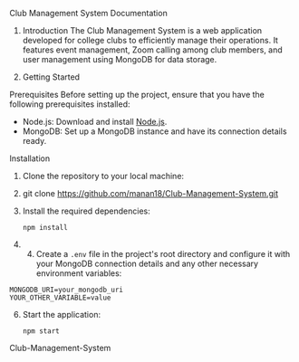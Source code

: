 Club Management System Documentation

1. Introduction
The Club Management System is a web application developed for college clubs to efficiently manage their operations. It features event management, Zoom calling among club members, and user management using MongoDB for data storage.

2. Getting Started

Prerequisites
Before setting up the project, ensure that you have the following prerequisites installed:

- Node.js: Download and install [Node.js](https://nodejs.org/).
- MongoDB: Set up a MongoDB instance and have its connection details ready.

Installation
1. Clone the repository to your local machine:
2. git clone https://github.com/manan18/Club-Management-System.git
3. Install the required dependencies:

   
   ```npm
   npm install
   ```
5. 4. Create a `.env` file in the project's root directory and configure it with your MongoDB connection details and any other necessary environment variables:

```env
MONGODB_URI=your_mongodb_uri
YOUR_OTHER_VARIABLE=value
```
6. Start the application:

   
   ```start
   npm start
C l u b - M a n a g e m e n t - S y s t e m 
 
 
